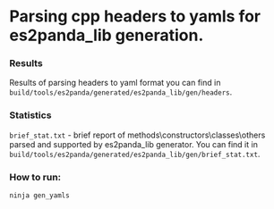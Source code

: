 # Parsing cpp headers to yamls for es2panda_lib generation.

### Results
Results of parsing headers to yaml format you can find in `build/tools/es2panda/generated/es2panda_lib/gen/headers`.

### Statistics
`brief_stat.txt` - brief report of methods\constructors\classes\others parsed and supported by es2panda_lib generator.
You can find it in `build/tools/es2panda/generated/es2panda_lib/gen/brief_stat.txt`.


### How to run:
```
ninja gen_yamls
```
